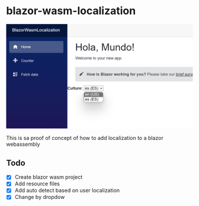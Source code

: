 # blazor-wasm-localization

<img src=image.png/>

This is sa proof of concept of how to add localization to a blazor webassembly

## Todo

- [x] Create blazor wasm project
- [x] Add resource files
- [x] Add auto detect based on user localization
- [x] Change by dropdow